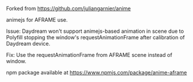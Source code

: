 Forked from https://github.com/juliangarnier/anime

animejs for AFRAME use.

Issue: Daydream won't support animejs-based animation in scene due to Polyfill stopping the window's requestAnimationFrame after calibration of Daydream device.

Fix: Use the requestAnimationFrame from AFRAME scene instead of window.

npm package available at https://www.npmjs.com/package/anime-aframe